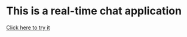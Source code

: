 <html>
  <head></head>
  <body>
    <h1>This is a real-time chat application</h1>
    <a href='https://keval-tank.github.io/Chatmosphere-chat-app/'>Click here to try it
  </body>
</html>
